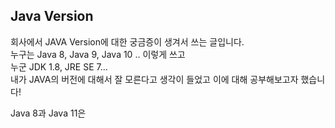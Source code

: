 ## Java Version
회사에서 JAVA Version에 대한 궁금증이 생겨서 쓰는 글입니다.
<br>
누구는 Java 8, Java 9, Java 10 .. 이렇게 쓰고
<br>
누군 JDK 1.8, JRE SE 7...
<br>
내가 JAVA의 버전에 대해서 잘 모른다고 생각이 들었고 이에 대해 공부해보고자 했습니다!
<br>

Java 8과 Java 11은 



